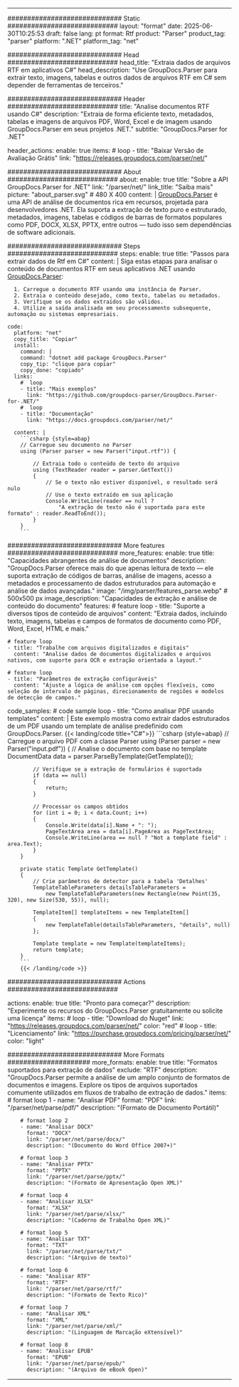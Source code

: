 


---
############################# Static ############################
layout: "format"
date:  2025-06-30T10:25:53
draft: false
lang: pt
format: Rtf
product: "Parser"
product_tag: "parser"
platform: ".NET"
platform_tag: "net"

############################# Head ############################
head_title: "Extraia dados de arquivos RTF em aplicativos C#"
head_description: "Use GroupDocs.Parser para extrair texto, imagens, tabelas e outros dados de arquivos RTF em C# sem depender de ferramentas de terceiros."

############################# Header ############################
title: "Analise documentos RTF usando C#" 
description: "Extraia de forma eficiente texto, metadados, tabelas e imagens de arquivos PDF, Word, Excel e de imagem usando GroupDocs.Parser em seus projetos .NET."
subtitle: "GroupDocs.Parser for .NET" 

header_actions:
  enable: true
  items:
    #  loop
    - title: "Baixar Versão de Avaliação Grátis"
      link: "https://releases.groupdocs.com/parser/net/"
      
############################# About ############################
about:
    enable: true
    title: "Sobre a API GroupDocs.Parser for .NET"
    link: "/parser/net/"
    link_title: "Saiba mais"
    picture: "about_parser.svg" # 480 X 400
    content: |
       [GroupDocs.Parser](/parser/net/) é uma API de análise de documentos rica em recursos, projetada para desenvolvedores .NET. Ela suporta a extração de texto puro e estruturado, metadados, imagens, tabelas e códigos de barras de formatos populares como PDF, DOCX, XLSX, PPTX, entre outros — tudo isso sem dependências de software adicionais.

############################# Steps ############################
steps:
    enable: true
    title: "Passos para extrair dados de Rtf em C#"
    content: |
      Siga estas etapas para analisar o conteúdo de documentos RTF em seus aplicativos .NET usando [GroupDocs.Parser](/parser/net/):
      
      1. Carregue o documento RTF usando uma instância de Parser.
      2. Extraia o conteúdo desejado, como texto, tabelas ou metadados.
      3. Verifique se os dados extraídos são válidos.
      4. Utilize a saída analisada em seu processamento subsequente, automação ou sistemas empresariais.
   
    code:
      platform: "net"
      copy_title: "Copiar"
      install:
        command: |
        command: "dotnet add package GroupDocs.Parser"
        copy_tip: "clique para copiar"
        copy_done: "copiado"
      links:
        #  loop
        - title: "Mais exemplos"
          link: "https://github.com/groupdocs-parser/GroupDocs.Parser-for-.NET/"
        #  loop
        - title: "Documentação"
          link: "https://docs.groupdocs.com/parser/net/"
          
      content: |
        ```csharp {style=abap}
        // Carregue seu documento no Parser
        using (Parser parser = new Parser("input.rtf")) {

            // Extraia todo o conteúdo de texto do arquivo
            using (TextReader reader = parser.GetText()) 
            {
                // Se o texto não estiver disponível, o resultado será nulo
                // Use o texto extraído em sua aplicação
                Console.WriteLine(reader == null ? 
                    "A extração de texto não é suportada para este formato" : reader.ReadToEnd());
            }
        }
        ```  

############################# More features ############################
more_features:
  enable: true
  title: "Capacidades abrangentes de análise de documentos"
  description: "GroupDocs.Parser oferece mais do que apenas leitura de texto — ele suporta extração de códigos de barras, análise de imagens, acesso a metadados e processamento de dados estruturados para automação e análise de dados avançadas."
  image: "/img/parser/features_parse.webp" # 500x500 px
  image_description: "Capacidades de extração e análise de conteúdo do documento"
  features:
    # feature loop
    - title: "Suporte a diversos tipos de conteúdo de arquivos"
      content: "Extraia dados, incluindo texto, imagens, tabelas e campos de formatos de documento como PDF, Word, Excel, HTML e mais."

    # feature loop
    - title: "Trabalhe com arquivos digitalizados e digitais"
      content: "Analise dados de documentos digitalizados e arquivos nativos, com suporte para OCR e extração orientada a layout."

    # feature loop
    - title: "Parâmetros de extração configuráveis"
      content: "Ajuste a lógica de análise com opções flexíveis, como seleção de intervalo de páginas, direcionamento de regiões e modelos de detecção de campos."
      
  code_samples:
    # code sample loop
    - title: "Como analisar PDF usando templates"
      content: |
        Este exemplo mostra como extrair dados estruturados de um PDF usando um template de análise predefinido com GroupDocs.Parser.
        {{< landing/code title="C#">}}
        ```csharp {style=abap}
        //  Carregue o arquivo PDF com a classe Parser
        using (Parser parser = new Parser("input.pdf"))
        {
            // Analise o documento com base no template
            DocumentData data = parser.ParseByTemplate(GetTemplate());

            // Verifique se a extração de formulários é suportada
            if (data == null)
            {
                return;
            }

            // Processar os campos obtidos
            for (int i = 0; i < data.Count; i++)
            {
                Console.Write(data[i].Name + ": ");
                PageTextArea area = data[i].PageArea as PageTextArea;
                Console.WriteLine(area == null ? "Not a template field" : area.Text);
            }
        }

        private static Template GetTemplate()
        {
            // Crie parâmetros de detector para a tabela 'Detalhes'
            TemplateTableParameters detailsTableParameters = 
                new TemplateTableParameters(new Rectangle(new Point(35, 320), new Size(530, 55)), null);

            TemplateItem[] templateItems = new TemplateItem[]
            {
                new TemplateTable(detailsTableParameters, "details", null)
            };

            Template template = new Template(templateItems);
            return template;
        }
        ```
        {{< /landing/code >}}


############################# Actions ############################

actions:
  enable: true
  title: "Pronto para começar?"
  description: "Experimente os recursos do GroupDocs.Parser gratuitamente ou solicite uma licença"
  items:
    #  loop
    - title: "Download do Nuget"
      link: "https://releases.groupdocs.com/parser/net/"
      color: "red"
        #  loop
    - title: "Licenciamento"
      link: "https://purchase.groupdocs.com/pricing/parser/net/"
      color: "light"


############################# More Formats #####################
more_formats:
    enable: true
    title: "Formatos suportados para extração de dados"
    exclude: "RTF"
    description: "GroupDocs.Parser permite a análise de um amplo conjunto de formatos de documentos e imagens. Explore os tipos de arquivos suportados comumente utilizados em fluxos de trabalho de extração de dados."
    items: 
        # format loop 1
        - name: "Analisar PDF"
          format: "PDF"
          link: "/parser/net/parse/pdf/"
          description: "(Formato de Documento Portátil)"
          
        # format loop 2
        - name: "Analisar DOCX"
          format: "DOCX"
          link: "/parser/net/parse/docx/"
          description: "(Documento do Word Office 2007+)"
          
        # format loop 3
        - name: "Analisar PPTX"
          format: "PPTX"
          link: "/parser/net/parse/pptx/"
          description: "(Formato de Apresentação Open XML)"
          
        # format loop 4
        - name: "Analisar XLSX"
          format: "XLSX"
          link: "/parser/net/parse/xlsx/"
          description: "(Caderno de Trabalho Open XML)"
          
        # format loop 5
        - name: "Analisar TXT"
          format: "TXT"
          link: "/parser/net/parse/txt/"
          description: "(Arquivo de texto)"
          
        # format loop 6
        - name: "Analisar RTF"
          format: "RTF"
          link: "/parser/net/parse/rtf/"
          description: "(Formato de Texto Rico)"
          
        # format loop 7
        - name: "Analisar XML"
          format: "XML"
          link: "/parser/net/parse/xml/"
          description: "(Linguagem de Marcação eXtensível)"
          
        # format loop 8
        - name: "Analisar EPUB"
          format: "EPUB"
          link: "/parser/net/parse/epub/"
          description: "(Arquivo de eBook Open)"
         
          

---